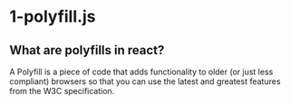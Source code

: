 # 1-polyfill.js
## What are polyfills in react?
A Polyfill is a piece of code that adds functionality to older (or just less compliant) browsers so that you can use the latest and greatest features from the W3C specification.